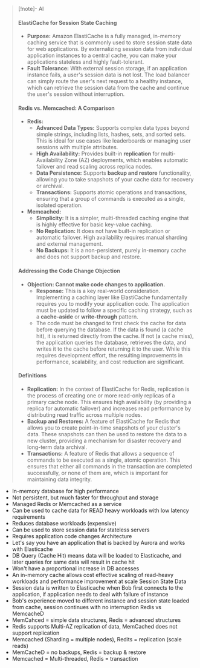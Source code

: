 > [!note]- AI
> #### ElastiCache for Session State Caching
> - **Purpose:** Amazon ElastiCache is a fully managed, in-memory caching service that is commonly used to store session state data for web applications. By externalizing session data from individual application instances to a central cache, you can make your applications stateless and highly fault-tolerant.
> - **Fault Tolerance:** With external session storage, if an application instance fails, a user's session data is not lost. The load balancer can simply route the user's next request to a healthy instance, which can retrieve the session data from the cache and continue the user's session without interruption.
> #### Redis vs. Memcached: A Comparison
> - **Redis:**
>     - **Advanced Data Types:** Supports complex data types beyond simple strings, including lists, hashes, sets, and sorted sets. This is ideal for use cases like leaderboards or managing user sessions with multiple attributes.
>     - **High Availability:** Provides built-in **replication** for multi-Availability Zone (AZ) deployments, which enables automatic failover and read scaling across replica nodes.
>     - **Data Persistence:** Supports **backup and restore** functionality, allowing you to take snapshots of your cache data for recovery or archival.
>     - **Transactions:** Supports atomic operations and transactions, ensuring that a group of commands is executed as a single, isolated operation.
> - **Memcached:**
>     - **Simplicity:** It is a simpler, multi-threaded caching engine that is highly effective for basic key-value caching.
>     - **No Replication:** It does not have built-in replication or automatic failover. High availability requires manual sharding and external management.
>     - **No Backups:** It is a non-persistent, purely in-memory cache and does not support backup and restore.
> #### Addressing the Code Change Objection
> - **Objection: Cannot make code changes to application.**
>     - **Response:** This is a key real-world consideration. Implementing a caching layer like ElastiCache fundamentally requires you to modify your application code. The application must be updated to follow a specific caching strategy, such as a **cache-aside** or **write-through** pattern.
>     - The code must be changed to first check the cache for data before querying the database. If the data is found (a cache hit), it is returned directly from the cache. If not (a cache miss), the application queries the database, retrieves the data, and writes it to the cache before returning it to the user. While this requires development effort, the resulting improvements in performance, scalability, and cost reduction are significant.
> #### Definitions
> - **Replication:** In the context of ElastiCache for Redis, replication is the process of creating one or more read-only replicas of a primary cache node. This ensures high availability (by providing a replica for automatic failover) and increases read performance by distributing read traffic across multiple nodes.
> - **Backup and Restores:** A feature of ElastiCache for Redis that allows you to create point-in-time snapshots of your cluster's data. These snapshots can then be used to restore the data to a new cluster, providing a mechanism for disaster recovery and long-term data archival.
> - **Transactions:** A feature of Redis that allows a sequence of commands to be executed as a single, atomic operation. This ensures that either all commands in the transaction are completed successfully, or none of them are, which is important for maintaining data integrity.
> 

- In-memory database for high performance
- Not persistent, but much faster for throughput and storage
- Managed Redis or Memcached as a service
- Can be used to cache data for READ heavy workloads with low latency requirements
- Reduces database workloads (expensive)
- Can be used to store session data for stateless servers
- Requires application code changes
Architecture
- Let's say you have an application that is backed by Aurora and works with Elasticache
- DB Query (Cache Hit) means data will be loaded to Elasticache, and later queries for same data will result in cache hit
- Won't have a proportional increase in DB accesses
- An in-memory cache allows cost effective scaling of read-heavy workloads and performance improvement at scale
Session State Data
- Session data is written to Elasticache when Bob first connects to the application, if application needs to deal with failure of instance
- Bob's experience moved to different instance and session state loaded from cache, session continues with no interruption
Redis vs MemcacheD
- MemCahced = simple data structures, Redis = advanced structures
- Redis supports Multi-AZ replication of data, MemCached does not support replication
- Memcached (Sharding = multiple nodes), Redits = replication (scale reads)
- MemCacheD = no backups, Redis = backup & restore
- Memcached = Multi-threaded, Redis = transaction